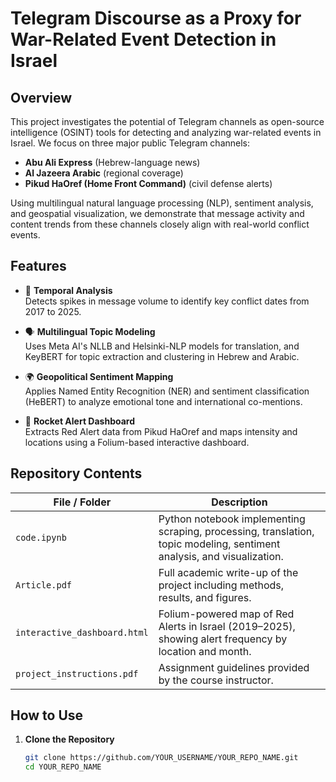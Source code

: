 # Telegram Discourse as a Proxy for War-Related Event Detection in Israel

## Overview

This project investigates the potential of Telegram channels as open-source intelligence (OSINT) tools for detecting and analyzing war-related events in Israel. We focus on three major public Telegram channels:

- **Abu Ali Express** (Hebrew-language news)
- **Al Jazeera Arabic** (regional coverage)
- **Pikud HaOref (Home Front Command)** (civil defense alerts)

Using multilingual natural language processing (NLP), sentiment analysis, and geospatial visualization, we demonstrate that message activity and content trends from these channels closely align with real-world conflict events.

## Features

- 📅 **Temporal Analysis**  
  Detects spikes in message volume to identify key conflict dates from 2017 to 2025.

- 🗣️ **Multilingual Topic Modeling**  
  Uses Meta AI's NLLB and Helsinki-NLP models for translation, and KeyBERT for topic extraction and clustering in Hebrew and Arabic.

- 🌍 **Geopolitical Sentiment Mapping**  
  Applies Named Entity Recognition (NER) and sentiment classification (HeBERT) to analyze emotional tone and international co-mentions.

- 📍 **Rocket Alert Dashboard**  
  Extracts Red Alert data from Pikud HaOref and maps intensity and locations using a Folium-based interactive dashboard.

## Repository Contents

| File / Folder            | Description |
|--------------------------|-------------|
| `code.ipynb`             | Python notebook implementing scraping, processing, translation, topic modeling, sentiment analysis, and visualization. |
| `Article.pdf`            | Full academic write-up of the project including methods, results, and figures. |
| `interactive_dashboard.html` | Folium-powered map of Red Alerts in Israel (2019–2025), showing alert frequency by location and month. |
| `project_instructions.pdf` | Assignment guidelines provided by the course instructor. |

## How to Use

1. **Clone the Repository**  
   ```bash
   git clone https://github.com/YOUR_USERNAME/YOUR_REPO_NAME.git
   cd YOUR_REPO_NAME
